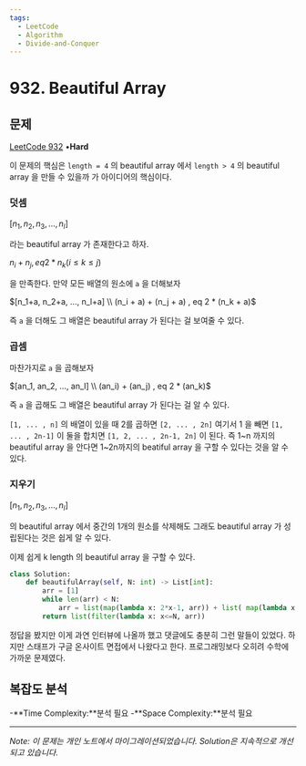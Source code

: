 ```yaml
---
tags:
  - LeetCode
  - Algorithm
  - Divide-and-Conquer
---
```


# 932. Beautiful Array

## 문제

[LeetCode 932](https://leetcode.com/problems/beautiful-array/) •**Hard**

이 문제의 핵심은 `length = 4` 의 beautiful array 에서 `length > 4` 의 beautiful array 을 만들 수 있을까 가 아이디어의 핵심이다.

### 덧셈

$[n_1,n_2,n_3,...,n_l]$

라는 beautiful array 가 존재한다고 하자.

$n_i+n_j , eq 2 * n_k (i \leq k \leq j)$

을 만족한다. 만약 모든 배열의 원소에 `a` 을 더해보자

$[n_1+a, n_2+a, ..., n_l+a] \\ (n_i + a) + (n_j + a) , eq 2 * (n_k + a)$

즉 `a` 을 더해도 그 배열은 beautiful array 가 된다는 걸 보여줄 수 있다.

### 곱셈

마찬가지로 `a` 을 곱해보자

$[an_1, an_2, ..., an_l] \\ (an_i) + (an_j) , eq 2 * (an_k)$

즉 `a` 을 곱해도 그 배열은 beautiful array 가 된다는 걸 알 수 있다.

`[1, ... , n]` 의 배열이 있을 때 2를 곱하면 `[2, ... , 2n]` 여기서 1 을 빼면 `[1, ... , 2n-1]` 이 둘을 합치면 `[1, 2, ... , 2n-1, 2n]` 이 된다. 즉 1~n 까지의 beautiful array 을 안다면 1~2n까지의 beatiful array 을 구할 수 있다는 것을 알 수 있다.

### 지우기

$[n_1,n_2,n_3,...,n_l]$

의 beautiful array 에서 중간의 1개의 원소를 삭제해도 그래도 beautiful array 가 성립된다는 것은 쉽게 알 수 있다.

이제 쉽게 k length 의 beautiful array 을 구할 수 있다.

```python
class Solution:
    def beautifulArray(self, N: int) -> List[int]:
        arr = [1]
        while len(arr) < N:
            arr = list(map(lambda x: 2*x-1, arr)) + list( map(lambda x: 2*x, arr))
        return list(filter(lambda x: x<=N, arr))
```

정답을 봤지만 이게 과연 인터뷰에 나올까 했고 댓글에도 충분히 그런 말들이 있었다. 하지만 스태프가 구글 온사이트 면접에서 나왔다고 한다. 프로그래밍보다 오히려 수학에 가까운 문제였다.

## 복잡도 분석

-**Time Complexity:**분석 필요
-**Space Complexity:**분석 필요

---

*Note: 이 문제는 개인 노트에서 마이그레이션되었습니다. Solution은 지속적으로 개선되고 있습니다.*
